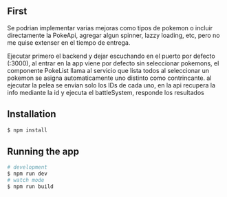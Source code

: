 ## First 
Se podrian implementar varias mejoras como tipos de pokemon o incluir directamente la PokeApi, agregar algun spinner, lazzy loading, etc, pero no me quise extenser en el tiempo de entrega.

Ejecutar primero el backend y dejar escuchando en el puerto por defecto (:3000),
al entrar en la app viene por defecto sin seleccionar pokemons,
el componente PokeList llama al servicio que lista todos
al seleccionar un pokemon se asigna automaticamente uno distinto como contrincante.
al ejecutar la pelea se envian solo los IDs de cada uno, en la api recupera la info mediante la id y ejecuta el battleSystem,
responde los resultados

## Installation

```bash
$ npm install
```

## Running the app

```bash
# development
$ npm run dev
# watch mode
$ npm run build
```



